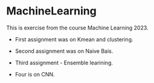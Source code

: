 # MachineLearning
This is exercise from the course Machine Learning 2023.

- First assignment was on Kmean and clustering.

- Second assignment was on Naive Bais.

- Third assignment - Ensemble learining.

- Four is on CNN.
